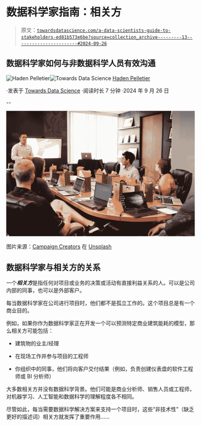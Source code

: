 # 数据科学家指南：相关方

> 原文：[`towardsdatascience.com/a-data-scientists-guide-to-stakeholders-ed81b573e6be?source=collection_archive---------13-----------------------#2024-09-26`](https://towardsdatascience.com/a-data-scientists-guide-to-stakeholders-ed81b573e6be?source=collection_archive---------13-----------------------#2024-09-26)

## 数据科学家如何与非数据科学人员有效沟通

[](https://medium.com/@pelletierhaden?source=post_page---byline--ed81b573e6be--------------------------------)![Haden Pelletier](https://medium.com/@pelletierhaden?source=post_page---byline--ed81b573e6be--------------------------------)[](https://towardsdatascience.com/?source=post_page---byline--ed81b573e6be--------------------------------)![Towards Data Science](https://towardsdatascience.com/?source=post_page---byline--ed81b573e6be--------------------------------) [Haden Pelletier](https://medium.com/@pelletierhaden?source=post_page---byline--ed81b573e6be--------------------------------)

·发表于 [Towards Data Science](https://towardsdatascience.com/?source=post_page---byline--ed81b573e6be--------------------------------) ·阅读时长 7 分钟 ·2024 年 9 月 26 日

--

![](img/0552c154622568c9b5c2a8552e3bb274.png)

图片来源：[Campaign Creators](https://unsplash.com/@campaign_creators?utm_source=medium&utm_medium=referral) 在 [Unsplash](https://unsplash.com/?utm_source=medium&utm_medium=referral)

## 数据科学家与相关方的关系

一个***相关方***是指任何对项目或业务的决策或活动有直接利益关系的人。可以是公司内部的同事，也可以是外部客户。

每当数据科学家在公司进行项目时，他们都不是孤立工作的。这个项目总是有一个商业目的。

例如，如果你作为数据科学家正在开发一个可以预测特定商业建筑能耗的模型，那么相关方可能包括：

+   建筑物的业主/经理

+   在现场工作并参与项目的工程师

+   你组织中的同事，他们将向客户交付结果（例如，负责创建仪表盘的软件工程师或 BI 分析师）

大多数相关方并没有数据科学背景。他们可能是商业分析师、销售人员或工程师，对机器学习、人工智能和数据科学的理解程度各不相同。

尽管如此，每当需要数据科学解决方案来支持一个项目时，这些“非技术性”（缺乏更好的描述词）相关方就发挥了重要作用……
